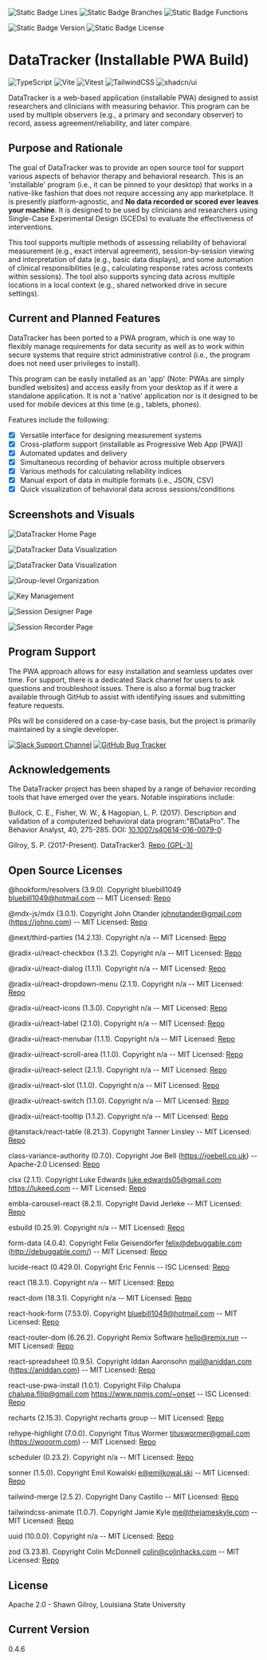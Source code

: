 ![Static Badge Lines](<https://img.shields.io/badge/Coverage_(Lines)-100.00_Percent-green>) ![Static Badge Branches](<https://img.shields.io/badge/Coverage_(Branches)-98.84_Percent-green>) ![Static Badge Functions](<https://img.shields.io/badge/Coverage_(Functions)-100.00_Percent-green>)

![Static Badge Version](https://img.shields.io/badge/Version-0.4.6-blue) ![Static Badge License](https://img.shields.io/badge/License-Apache_2.0-purple)

# DataTracker (Installable PWA Build)

![TypeScript](https://img.shields.io/badge/TypeScript-3178C6?logo=typescript&logoColor=fff) ![Vite](https://img.shields.io/badge/Vite-646CFF?logo=vite&logoColor=fff) ![Vitest](https://img.shields.io/badge/Vitest-6E9F18?logo=vitest&logoColor=fff) ![TailwindCSS](https://img.shields.io/badge/Tailwind%20CSS-%2338B2AC.svg?logo=tailwind-css&logoColor=white) ![shadcn/ui](https://img.shields.io/badge/shadcn%2Fui-000?logo=shadcnui&logoColor=fff)

DataTracker is a web-based application (installable PWA) designed to assist researchers and clinicians with measuring behavior. This program can be used by multiple observers (e.g., a primary and secondary observer) to record, assess agreement/reliability, and later compare.

## Purpose and Rationale

The goal of DataTracker was to provide an open source tool for support various aspects of behavior therapy and behavioral research. This is an 'installable' program (i.e., it can be pinned to your desktop) that works in a native-like fashion that does not require accessing any app marketplace. It is presently platform-agnostic, and **No data recorded or scored ever leaves your machine**. It is designed to be used by clinicians and researchers using Single-Case Experimental Design (SCEDs) to evaluate the effectiveness of interventions.

This tool supports multiple methods of assessing reliability of behavioral measurement (e.g., exact interval agreement), session-by-session viewing and interpretation of data (e.g., basic data displays), and some automation of clinical responsibilities (e.g., calculating response rates across contexts within sessions). The tool also supports syncing data across multiple locations in a local context (e.g., shared networked drive in secure settings).

## Current and Planned Features

DataTracker has been ported to a PWA program, which is one way to flexibly manage requirements for data security as well as to work within secure systems that require strict administrative control (i.e., the program does not need user privileges to install).

This program can be easily installed as an 'app' (Note: PWAs are simply bundled websites) and access easily from your desktop as if it were a standalone application. It is not a 'native' application nor is it designed to be used for mobile devices at this time (e.g., tablets, phones).

Features include the following:

- [x] Versatile interface for designing measurement systems
- [x] Cross-platform support (installable as Progressive Web App [PWA])
- [x] Automated updates and delivery
- [x] Simultaneous recording of behavior across multiple observers
- [x] Various methods for calculating reliability indices
- [x] Manual export of data in multiple formats (i.e., JSON, CSV)
- [x] Quick visualization of behavioral data across sessions/conditions

## Screenshots and Visuals

![DataTracker Home Page](public/screenshots/landing_page.png 'Visual of landing page for program')

![DataTracker Data Visualization](public/screenshots/visualization.png 'DataTracker Options for Between-Session Data Display')

![DataTracker Data Visualization](public/screenshots/within_session_preview.png 'DataTracker Options for Within-Session Data Display')

![Group-level Organization](public/screenshots/group_editor.png 'Organization of Participant Data by Groups')

![Key Management](public/screenshots/key_editor.png 'Basic Editor for Keyboards Mappings')

![Session Designer Page](public/screenshots/session_designer.png 'Various options for designing session conditions')

![Session Recorder Page](public/screenshots/session_recorder.png 'Options for displaying session recording progress')

## Program Support

The PWA approach allows for easy installation and seamless updates over time. For support, there is a dedicated Slack channel for users to ask questions and troubleshoot issues. There is also a formal bug tracker available through GitHub to assist with identifying issues and submitting feature requests.

PRs will be considered on a case-by-case basis, but the project is primarily maintained by a single developer.

[![Slack Support Channel](https://img.shields.io/badge/Slack-4A154B?logo=slack&logoColor=fff)](https://datatrackerworkspace.slack.com/) [![GitHub Bug Tracker](https://img.shields.io/badge/GitHub-Issues-181717?logo=github&logoColor=fff)](https://github.com/miyamot0/datatracker-pwa/issues)

## Acknowledgements

The DataTracker project has been shaped by a range of behavior recording tools that have emerged over the years. Notable inspirations include:

Bullock, C. E., Fisher, W. W., & Hagopian, L. P. (2017). Description and validation of a computerized behavioral data program:"BDataPro". The Behavior Analyst, 40, 275-285. DOI: [10.1007/s40614-016-0079-0](https://doi.org/10.1007%2Fs40614-016-0079-0)

Gilroy, S. P. (2017-Present). DataTracker3. [Repo (GPL-3)](https://github.com/miyamot0/DataTracker3)

## Open Source Licenses

@hookform/resolvers (3.9.0). Copyright bluebill1049 <bluebill1049@hotmail.com> -- MIT Licensed: [Repo](https://github.com/react-hook-form/resolvers.git) 
 
@mdx-js/mdx (3.0.1). Copyright John Otander <johnotander@gmail.com> (https://johno.com) -- MIT Licensed: [Repo](https://github.com/mdx-js/mdx.git) 
 
@next/third-parties (14.2.13). Copyright n/a -- MIT Licensed: [Repo](https://github.com/vercel/next.js.git) 
 
@radix-ui/react-checkbox (1.3.2). Copyright n/a -- MIT Licensed: [Repo](https://github.com/radix-ui/primitives.git) 
 
@radix-ui/react-dialog (1.1.1). Copyright n/a -- MIT Licensed: [Repo](https://github.com/radix-ui/primitives.git) 
 
@radix-ui/react-dropdown-menu (2.1.1). Copyright n/a -- MIT Licensed: [Repo](https://github.com/radix-ui/primitives.git) 
 
@radix-ui/react-icons (1.3.0). Copyright n/a -- MIT Licensed: [Repo](https://registry.npmjs.org/@radix-ui/react-icons/-/react-icons-1.3.2.tgz) 
 
@radix-ui/react-label (2.1.0). Copyright n/a -- MIT Licensed: [Repo](https://github.com/radix-ui/primitives.git) 
 
@radix-ui/react-menubar (1.1.1). Copyright n/a -- MIT Licensed: [Repo](https://github.com/radix-ui/primitives.git) 
 
@radix-ui/react-scroll-area (1.1.0). Copyright n/a -- MIT Licensed: [Repo](https://github.com/radix-ui/primitives.git) 
 
@radix-ui/react-select (2.1.1). Copyright n/a -- MIT Licensed: [Repo](https://github.com/radix-ui/primitives.git) 
 
@radix-ui/react-slot (1.1.0). Copyright n/a -- MIT Licensed: [Repo](https://github.com/radix-ui/primitives.git) 
 
@radix-ui/react-switch (1.1.0). Copyright n/a -- MIT Licensed: [Repo](https://github.com/radix-ui/primitives.git) 
 
@radix-ui/react-tooltip (1.1.2). Copyright n/a -- MIT Licensed: [Repo](https://github.com/radix-ui/primitives.git) 
 
@tanstack/react-table (8.21.3). Copyright Tanner Linsley -- MIT Licensed: [Repo](https://github.com/TanStack/table.git) 
 
class-variance-authority (0.7.0). Copyright Joe Bell (https://joebell.co.uk) -- Apache-2.0 Licensed: [Repo](https://github.com/joe-bell/cva.git) 
 
clsx (2.1.1). Copyright Luke Edwards luke.edwards05@gmail.com https://lukeed.com -- MIT Licensed: [Repo](https://github.com/lukeed/clsx.git) 
 
embla-carousel-react (8.2.1). Copyright David Jerleke -- MIT Licensed: [Repo](https://github.com/davidjerleke/embla-carousel) 
 
esbuild (0.25.9). Copyright n/a -- MIT Licensed: [Repo](https://github.com/evanw/esbuild.git) 
 
form-data (4.0.4). Copyright Felix Geisendörfer <felix@debuggable.com> (http://debuggable.com/) -- MIT Licensed: [Repo](git://github.com/form-data/form-data.git) 
 
lucide-react (0.429.0). Copyright Eric Fennis -- ISC Licensed: [Repo](https://github.com/lucide-icons/lucide.git) 
 
react (18.3.1). Copyright n/a -- MIT Licensed: [Repo](https://github.com/facebook/react.git) 
 
react-dom (18.3.1). Copyright n/a -- MIT Licensed: [Repo](https://github.com/facebook/react.git) 
 
react-hook-form (7.53.0). Copyright <bluebill1049@hotmail.com> -- MIT Licensed: [Repo](https://github.com/react-hook-form/react-hook-form.git) 
 
react-router-dom (6.26.2). Copyright Remix Software <hello@remix.run> -- MIT Licensed: [Repo](https://github.com/remix-run/react-router.git) 
 
react-spreadsheet (0.9.5). Copyright Iddan Aaronsohn <mail@aniddan.com> (https://aniddan.com) -- MIT Licensed: [Repo](https://github.com/iddan/react-spreadsheet.git) 
 
react-use-pwa-install (1.0.1). Copyright Filip Chalupa chalupa.filip@gmail.com https://www.npmjs.com/~onset -- ISC Licensed: [Repo](https://github.com/FilipChalupa/react-use-pwa-install.git) 
 
recharts (2.15.3). Copyright recharts group -- MIT Licensed: [Repo](https://github.com/recharts/recharts.git) 
 
rehype-highlight (7.0.0). Copyright Titus Wormer <tituswormer@gmail.com> (https://wooorm.com) -- MIT Licensed: [Repo](https://github.com/rehypejs/rehype-highlight.git) 
 
scheduler (0.23.2). Copyright n/a -- MIT Licensed: [Repo](https://github.com/facebook/react.git) 
 
sonner (1.5.0). Copyright Emil Kowalski <e@emilkowal.ski> -- MIT Licensed: [Repo](https://github.com/emilkowalski/sonner.git) 
 
tailwind-merge (2.5.2). Copyright Dany Castillo -- MIT Licensed: [Repo](https://github.com/dcastil/tailwind-merge.git) 
 
tailwindcss-animate (1.0.7). Copyright Jamie Kyle <me@thejameskyle.com> -- MIT Licensed: [Repo](https://registry.npmjs.org/tailwindcss-animate/-/tailwindcss-animate-1.0.7.tgz) 
 
uuid (10.0.0). Copyright n/a -- MIT Licensed: [Repo](https://github.com/uuidjs/uuid.git) 
 
zod (3.23.8). Copyright Colin McDonnell <colin@colinhacks.com> -- MIT Licensed: [Repo](https://github.com/colinhacks/zod.git) 

## License

Apache 2.0 - Shawn Gilroy, Louisiana State University

## Current Version

0.4.6
